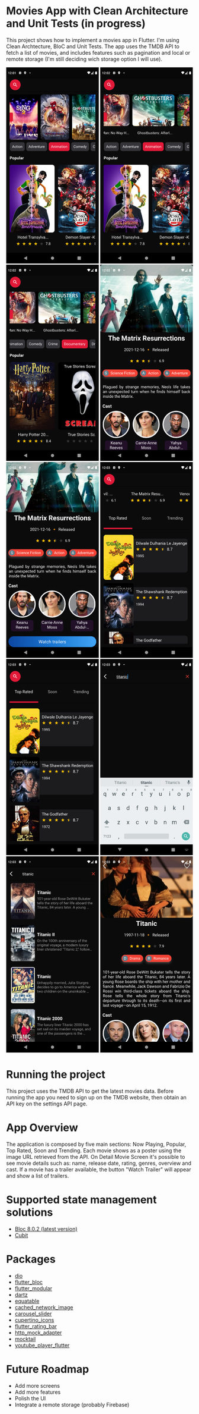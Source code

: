 # Movies App with Clean Architecture and Unit Tests (in progress)

This project shows how to implement a movies app in Flutter.
I'm using Clean Archtecture, BloC and Unit Tests.
The app uses the TMDB API to fetch a list of movies, and includes features such as pagination and local or remote storage
(I'm still deciding wich storage option I will use).

<p float="left">
  <img src="web/icons/movie_1.png" width="250" />
  <img src="web/icons/movie_2.png" width="250" />
  <img src="web/icons/movie_3.png" width="250" />
  <img src="web/icons/movie_4.png" width="250" />
  <img src="web/icons/movie_5.png" width="250" />
  <img src="web/icons/movie_6.png" width="250" />
  <img src="web/icons/movie_7.png" width="250" />
  <img src="web/icons/movie_8.png" width="250" />
  <img src="web/icons/movie_9.png" width="250" />
  <img src="web/icons/movie_10.png" width="250" />

  
# Running the project
  
This project uses the TMDB API to get the latest movies data.
Before running the app you need to sign up on the TMDB website, then obtain an API key on the settings API page.

# App Overview
  
The application is composed by five main sections: Now Playing, Popular, Top Rated, Soon and Trending.
Each movie shows as a poster using the image URL retrieved from the API. 
On Detail Movie Screen it's possible to see movie details such as: name, release date, rating, genres,
overview and cast. If a movie has a trailer available, the button "Watch Trailer" will appear and show 
a list of trailers.

# Supported state management solutions
  
- [Bloc 8.0.2 (latest version)](https://pub.dev/packages/bloc)
- [Cubit](https://pub.dev/packages/flutter_bloc)
  
# Packages 

- [dio](https://pub.dev/packages/dio)
- [flutter_bloc](https://pub.dev/packages/flutter_bloc)
- [flutter_modular](https://pub.dev/packages/flutter_modular)
- [dartz](https://pub.dev/packages/dartz)
- [equatable](https://pub.dev/packages/equatable)
- [cached_network_image](https://pub.dev/packages/cached_network_image)
- [carousel_slider](https://pub.dev/packages/carousel_slider)
- [cupertino_icons](https://pub.dev/packages/cupertino_icons)
- [flutter_rating_bar](https://pub.dev/packages/flutter_rating_bar)
- [http_mock_adapter](https://pub.dev/packages/http_mock_adapter)
- [mocktail](https://pub.dev/packages/mocktail)
- [youtube_player_flutter](https://pub.dev/packages/youtube_player_flutter)

# Future Roadmap

- Add more screens
- Add more features
- Polish the UI
- Integrate a remote storage (probably Firebase)

